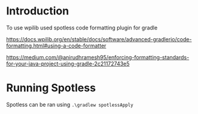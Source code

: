 # Introduction

To use wpilib used spotless code formatting plugin for gradle

https://docs.wpilib.org/en/stable/docs/software/advanced-gradlerio/code-formatting.html#using-a-code-formatter

https://medium.com/@anirudhramesh95/enforcing-formatting-standards-for-your-java-project-using-gradle-2c21172743e5

# Running Spotless
Spotless can be ran using ```.\gradlew spotlessApply ```
